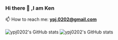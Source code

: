 ### Hi there 👋 ,I am Ken

<!--
**ypj0202/ypj0202** is a ✨ _special_ ✨ repository because its `README.md` (this file) appears on your GitHub profile.

Here are some ideas to get you started:

- 🔭 I’m currently working on ...
- 🌱 I’m currently learning ...
- 👯 I’m looking to collaborate on ...
- 🤔 I’m looking for help with ...
- 💬 Ask me about ...
- 😄 Pronouns: ...
- ⚡ Fun fact: ...
-->
📫 How to reach me: **ypj.0202@gmail.com** <br><br>
![ypj0202's GitHub stats](https://github-readme-stats-three-rouge-17.vercel.app/api?username=ypj0202&count_private=true)
![ypj0202's GitHub stats](https://github-readme-stats.vercel.app/api/top-langs/?username=ypj0202&hide=html)


